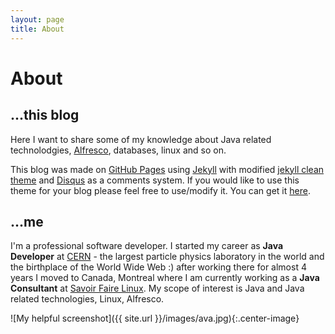 ```yaml
---
layout: page
title: About
---
```


# About

## ...this blog

Here I want to share some of my knowledge about Java related technolodgies, [Alfresco](http://www.alfresco.com/), databases, linux and so on.

This blog was made on [GitHub Pages](https://pages.github.com/) using [Jekyll](http://jekyllrb.com/) with modified [jekyll clean theme](http://jekyllthemes.org/themes/jekyll-clean/) and [Disqus](https://disqus.com/) as a comments system. If you would like to use this theme for your blog please feel free to use/modify it. You can get it [here](https://github.com/streetturtle/jekyll-clean-dark).

## ...me

I'm a professional software developer. I started my career as **Java Developer** at [CERN](http://home.cern/about) - the largest particle physics laboratory in the world and the birthplace of the World Wide Web :) after working there for almost 4 years I moved to Canada, Montreal where I am currently working as a **Java Consultant** at [Savoir Faire Linux](https://www.savoirfairelinux.com/en/).
My scope of interest is Java and Java related technologies, Linux, Alfresco.

![My helpful screenshot]({{ site.url }}/images/ava.jpg){:.center-image}
